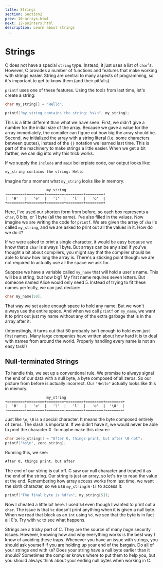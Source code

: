 ```yaml
---
title: Strings
section: Section2
prev: 10-arrays.html
next: 12-pointers.html
description: Learn about strings
...
```


# Strings

C does not have a special `string` type. Instead, it just uses a list of
`char`'s. However, C provides a number of functions and features that make
working with strings easier. String are central to many aspects of programming,
so it's important to get to know them (and their pitfalls).

`printf` uses one of these features. Using the tools from last time, let's
create a string:

```c
char my_string[] = "Hello";

printf("my_string contains the string: %s\n", my_string);
```

This is a little different than what we have seen. First, we didn't give a
number for the initial size of the array. Because we gave a value for the array
immediately, the compiler can figure out how big the array should be. Second, we
initialized the array with a string literal (i.e. some characters between
quotes), instead of the `{}` notation we learned last time. This is part of the
machinery to make strings a little easier. When we get a bit farther, we can dig
into why this trick works.

If we supply the `include` and `main` boilerplate code, our output looks like:

```bash
my_string contains the string: Hello
```

Imagine for a moment what `my_string` looks like in memory:

                       my_string
    +========+========+========+========+========+
    |  'H'   |   'e'  |   'l'  |   'l'  |   'o'  |
    +========+========+========+========+========+

Here, I've used our shorten form from before, so each box represents a `char`,
8 bits, or 1 byte (all the same). I've also filled in the values. Now imagine we
are writing the code for `printf`. We are given the array of `char`'s called
`my_string`, and we are asked to print out all the values in it. How do we do
it?

If we were asked to print a single character, it would be easy because we know
that a `char` is always 1 byte. But arrays can be any size! If you've thought a
bit about compilers, you might say that the compiler should be able to know how
long the array is. There's a sticking point though: we are not required to
actually use all the space we ask for.

Suppose we have a variable called `my_name` that will hold a user's name. This
will be a string, but how big? My first name requires seven letters. But someone
named Alice would only need 5. Instead of trying to fit these names perfectly,
we can just declare:

```c
char my_name[50];
```

That way we set aside enough space to hold any name. But we won't always use the
entire space. And when we call `printf` on `my_name`, we want it to print out
just my name without any of the extra garbage that is in the array after it.

(Interestingly, it turns out that 50 probably isn't enough to hold even just
first names. Many large companies have written about how hard it is to deal with
names from around the world. Properly handling every name is not an easy task!)

## Null-terminated Strings

To handle this, we set up a conventional rule. We promise to always signal the
end of our data with a null byte, a byte composed of all zeros. So our picture
from before is actually incorrect. Our `"Hello"` actually looks like this in
memory.

                       my_string
    +========+========+========+========+========+========+
    |  'H'   |   'e'  |   'l'  |   'l'  |   'o'  |  '\0'  |
    +========+========+========+========+========+========+

Just like `\n`, `\0` is a special character. It means the byte composed entirely
of zeros. The slash is important. If we didn't have it, we would never be able
to print the character 0. To maybe make this clearer:

```c
char zero_string[] = "After 0, things print, but after \0 not";
printf("%s\n", zero_string);
```

Running this, we see:

```bash
After 0, things print, but after 
```

The end of our string is cut off. C saw our null character and treated it as the
end of the string. Our string is just an array, so let's try to read the value
at the end. Remembering how array access works from last time, we want the sixth
character, so we use `my_string[6-1]` to access it:

```c
printf("The final byte is %d!\n", my_string[5]);
```

Now I cheated a little bit here. I used `%d` even though I wanted to print out a
`char`. The issue is that `%c` doesn't print anything when it is given a null
byte. When we read that block as an `int` using `%d`, we see that the byte is in
fact all 0's. Try with `%c` to see what happens.

Strings are a tricky part of C. They are the source of many *huge* security
issues. However, knowing how and why everything works is the best way I know of
avoiding these traps. Whenever you have an issue with strings, you should ask
yourself if you are holding up your end of the bargain. Do all of your strings
end with `\0`? Does your string have a null byte earlier than it should?
Sometimes the compiler knows where to put them to help you, but you should
always think about your ending null bytes when working in C.
